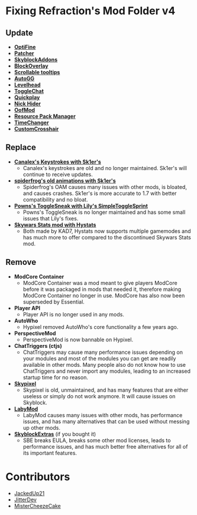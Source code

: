 # Fixing Refraction's Mod Folder v4

## Update

- [**OptiFine**](https://optifine.net/adloadx?f=preview_OptiFine_1.8.9_HD_U_M5.jar)
- [**Patcher**](https://sk1er.club/mods/patcher)
- [**SkyblockAddons**](https://github.com/BiscuitDevelopment/SkyblockAddons/releases/latest)
- [**BlockOverlay**](https://hypixel.net/threads/forge-1-8-9-block-overlay-v4-0-3.1417995/)
- [**Scrollable tooltips**](https://sk1er.club/mods/text_overflow_scroll)
- [**AutoGG**](https://sk1er.club/mods/autogg)
- [**Levelhead**](https://sk1er.club/mods/level_head)
- [**ToggleChat**](https://github.com/boomboompower/ToggleChat/releases/)
- [**Quickplay**](https://github.com/QuickplayMod/quickplay/releases/latest)
- [**Nick Hider**](https://sk1er.club/mods/nick_hider)
- [**OofMod**](https://sk1er.club/mods/refractionoof)
- [**Resource Pack Manager**](https://www.youtube.com/watch?v=OQZFWrrEcYM)
- [**TimeChanger**](https://github.com/shatter-point/Revamped-TimeChanger/releases/latest)
- [**CustomCrosshair**](https://www.curseforge.com/minecraft/mc-mods/custom-crosshair-mod/files/all?filter-game-version=2020709689%3A5806)

## Replace

- [**Canalex's Keystrokes with Sk1er's**](https://sk1er.club/mods/keystrokesmod)
  - Canalex's keystrokes are old and no longer maintained. Sk1er's will continue to receive updates.
- [**spiderfrog's old animations with Sk1er's**](https://sk1er.club/beta)
  - Spiderfrog's OAM causes many issues with other mods, is bloated, and causes crashes. Sk1er's is more accurate to 1.7 with better compatibility and no bloat.
- [**Powns's ToggleSneak with Lily's SimpleToggleSprint**](https://github.com/My-Name-Is-Jeff/SimpleToggleSprint/releases/latest)
  - Powns's ToggleSneak is no longer maintained and has some small issues that Lily's fixes.
- [**Skywars Stats mod with Hystats**](https://www.mediafire.com/file/lkq447zc0yolem5/HyStats-v3.0_%25281.8.9%2529.jar/file)
  - Both made by KAD7, Hystats now supports multiple gamemodes and has much more to offer compared to the discontinued Skywars Stats mod.

## Remove

- **ModCore Container**
  - ModCore Container was a mod meant to give players ModCore before it was packaged in mods that needed it, therefore making ModCore Container no longer in use. ModCore has also now been superseded by Essential.
- **Player API**
  - Player API is no longer used in any mods.
- **AutoWho**
  - Hypixel removed AutoWho's core functionality a few years ago.
- **PerspectiveMod**
  - PerspectiveMod is now bannable on Hypixel.
- **ChatTriggers (ctjs)**
  - ChatTriggers may cause many performance issues depending on your modules and most of the modules you can get are readily available in other mods. Many people also do not know how to use ChatTriggers and never import any modules, leading to an increased startup time for no reason.
- [**Skypixel**](https://github.com/MicrocontrollersDev/Alternatives/blob/main/Skypixel.md)
  - Skypixel is old, unmaintained, and has many features that are either useless or simply do not work anymore. It will cause issues on Skyblock.
- [**LabyMod**](https://github.com/MicrocontrollersDev/Alternatives/blob/main/LabyMod.md)
  - LabyMod causes many issues with other mods, has performance issues, and has many alternatives that can be used without messing up other mods.
- [**SkyblockExtras**](https://github.com/MicrocontrollersDev/Alternatives/blob/main/SkyblockExtras.md) (if you bought it)
  - SBE breaks EULA, breaks some other mod licenses, leads to performance issues, and has much better free alternatives for all of its important features.

# Contributors

- [JackedUp21](https://github.com/JackedUp21)
- [JitterDev](https://github.com/JitterDev)
- [MisterCheezeCake](https://github.com/MisterCheezeCake)
